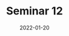 ---
title: "Seminar 12"
date: "2022-01-20"
description: "Verfasst am"
draft: true
tags: ["Seminar"]
---